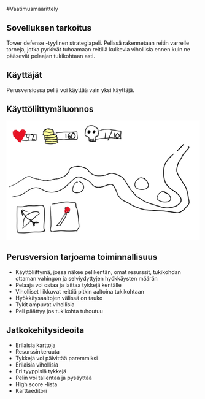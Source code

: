 #Vaatimusmäärittely

## Sovelluksen tarkoitus

Tower defense -tyylinen strategiapeli. Pelissä rakennetaan reitin varrelle torneja, jotka pyrkivät tuhoamaan reitillä kulkevia vihollisia ennen kuin ne pääsevät pelaajan tukikohtaan asti. 

## Käyttäjät

Perusversiossa peliä voi käyttää vain yksi käyttäjä.

## Käyttöliittymäluonnos

![alt text](https://github.com/mvarilo/ot-harjoitustyo/blob/master/dokumentaatio/kayttoliittyma.jpg)

## Perusversion tarjoama toiminnallisuus
- Käyttöliittymä, jossa näkee pelikentän, omat resurssit, tukikohdan ottaman vahingon ja selviydyttyjen hyökkäysten määrän
- Pelaaja voi ostaa ja laittaa tykkejä kentälle
- Viholliset liikkuvat reittiä pitkin aaltoina tukikohtaan
- Hyökkäysaaltojen välissä on tauko
- Tykit ampuvat vihollisia
- Peli päättyy jos tukikohta tuhoutuu


## Jatkokehitysideoita

- Erilaisia karttoja
- Resurssinkeruuta
- Tykkejä voi päivittää paremmiksi
- Erilaisia vihollisia
- Eri tyyppisiä tykkejä
- Pelin voi tallentaa ja pysäyttää
- High score -lista
- Karttaeditori